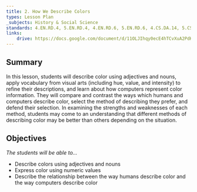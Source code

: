 ```yaml
---
title: 2. How We Describe Colors
types: Lesson Plan
_subjects: History & Social Science
standards: 4.EN.RD.4, 5.EN.RD.4, 4.EN.RD.6, 5.EN.RD.6, 4.CS.DA.14, 5.CS.DA.13, 4.VA.TA.12, 5.VA.TA.12, 5.SEL.SOA.1, 4.SEL.SOA.2
links:
    drive: https://docs.google.com/document/d/11OLJIhqy0ecE4hTCvXuA2PdKZdehnCuvBEb7jOU5HDU/edit
---
```


## Summary

In this lesson, students will describe color using adjectives and nouns, apply vocabulary from visual arts (including hue, value, and intensity) to refine their descriptions, and learn about how computers represent color information. They will compare and contrast the ways which humans and computers describe color, select the method of describing they prefer, and defend their selection. In examining the strengths and weaknesses of each method, students may come to an understanding that different methods of describing color may be better than others depending on the situation.

## Objectives

*The students will be able to...*

- Describe colors using adjectives and nouns
- Express color using numeric values
- Describe the relationship between the way humans describe color and the way computers describe color

